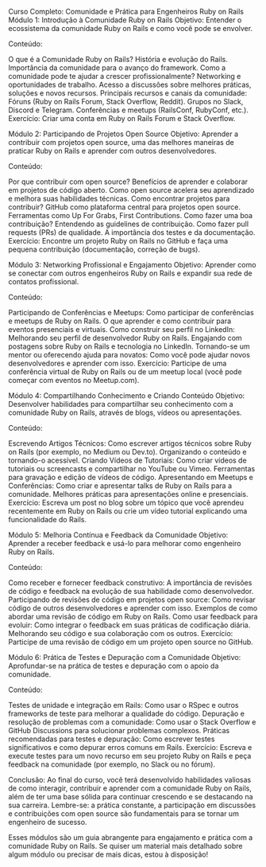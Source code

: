 Curso Completo: Comunidade e Prática para Engenheiros Ruby on Rails
Módulo 1: Introdução à Comunidade Ruby on Rails
Objetivo: Entender o ecossistema da comunidade Ruby on Rails e como você pode se envolver.

Conteúdo:

O que é a Comunidade Ruby on Rails?
História e evolução do Rails.
Importância da comunidade para o avanço do framework.
Como a comunidade pode te ajudar a crescer profissionalmente?
Networking e oportunidades de trabalho.
Acesso a discussões sobre melhores práticas, soluções e novos recursos.
Principais recursos e canais da comunidade:
Fóruns (Ruby on Rails Forum, Stack Overflow, Reddit).
Grupos no Slack, Discord e Telegram.
Conferências e meetups (RailsConf, RubyConf, etc.).
Exercício: Criar uma conta em Ruby on Rails Forum e Stack Overflow.

Módulo 2: Participando de Projetos Open Source
Objetivo: Aprender a contribuir com projetos open source, uma das melhores maneiras de praticar Ruby on Rails e aprender com outros desenvolvedores.

Conteúdo:

Por que contribuir com open source?
Benefícios de aprender e colaborar em projetos de código aberto.
Como open source acelera seu aprendizado e melhora suas habilidades técnicas.
Como encontrar projetos para contribuir?
GitHub como plataforma central para projetos open source.
Ferramentas como Up For Grabs, First Contributions.
Como fazer uma boa contribuição?
Entendendo as guidelines de contribuição.
Como fazer pull requests (PRs) de qualidade.
A importância dos testes e da documentação.
Exercício: Encontre um projeto Ruby on Rails no GitHub e faça uma pequena contribuição (documentação, correção de bugs).

Módulo 3: Networking Profissional e Engajamento
Objetivo: Aprender como se conectar com outros engenheiros Ruby on Rails e expandir sua rede de contatos profissional.

Conteúdo:

Participando de Conferências e Meetups:
Como participar de conferências e meetups de Ruby on Rails.
O que aprender e como contribuir para eventos presenciais e virtuais.
Como construir seu perfil no LinkedIn:
Melhorando seu perfil de desenvolvedor Ruby on Rails.
Engajando com postagens sobre Ruby on Rails e tecnologia no LinkedIn.
Tornando-se um mentor ou oferecendo ajuda para novatos:
Como você pode ajudar novos desenvolvedores e aprender com isso.
Exercício: Participe de uma conferência virtual de Ruby on Rails ou de um meetup local (você pode começar com eventos no Meetup.com).

Módulo 4: Compartilhando Conhecimento e Criando Conteúdo
Objetivo: Desenvolver habilidades para compartilhar seu conhecimento com a comunidade Ruby on Rails, através de blogs, vídeos ou apresentações.

Conteúdo:

Escrevendo Artigos Técnicos:
Como escrever artigos técnicos sobre Ruby on Rails (por exemplo, no Medium ou Dev.to).
Organizando o conteúdo e tornando-o acessível.
Criando Vídeos de Tutoriais:
Como criar vídeos de tutoriais ou screencasts e compartilhar no YouTube ou Vimeo.
Ferramentas para gravação e edição de vídeos de código.
Apresentando em Meetups e Conferências:
Como criar e apresentar talks de Ruby on Rails para a comunidade.
Melhores práticas para apresentações online e presenciais.
Exercício: Escreva um post no blog sobre um tópico que você aprendeu recentemente em Ruby on Rails ou crie um vídeo tutorial explicando uma funcionalidade do Rails.

Módulo 5: Melhoria Contínua e Feedback da Comunidade
Objetivo: Aprender a receber feedback e usá-lo para melhorar como engenheiro Ruby on Rails.

Conteúdo:

Como receber e fornecer feedback construtivo:
A importância de revisões de código e feedback na evolução de sua habilidade como desenvolvedor.
Participando de revisões de código em projetos open source:
Como revisar código de outros desenvolvedores e aprender com isso.
Exemplos de como abordar uma revisão de código em Ruby on Rails.
Como usar feedback para evoluir:
Como integrar o feedback em suas práticas de codificação diária.
Melhorando seu código e sua colaboração com os outros.
Exercício: Participe de uma revisão de código em um projeto open source no GitHub.

Módulo 6: Prática de Testes e Depuração com a Comunidade
Objetivo: Aprofundar-se na prática de testes e depuração com o apoio da comunidade.

Conteúdo:

Testes de unidade e integração em Rails:
Como usar o RSpec e outros frameworks de teste para melhorar a qualidade do código.
Depuração e resolução de problemas com a comunidade:
Como usar o Stack Overflow e GitHub Discussions para solucionar problemas complexos.
Práticas recomendadas para testes e depuração:
Como escrever testes significativos e como depurar erros comuns em Rails.
Exercício: Escreva e execute testes para um novo recurso em seu projeto Ruby on Rails e peça feedback na comunidade (por exemplo, no Slack ou no fórum).

Conclusão:
Ao final do curso, você terá desenvolvido habilidades valiosas de como interagir, contribuir e aprender com a comunidade Ruby on Rails, além de ter uma base sólida para continuar crescendo e se destacando na sua carreira. Lembre-se: a prática constante, a participação em discussões e contribuições com open source são fundamentais para se tornar um engenheiro de sucesso.

Esses módulos são um guia abrangente para engajamento e prática com a comunidade Ruby on Rails. Se quiser um material mais detalhado sobre algum módulo ou precisar de mais dicas, estou à disposição!







